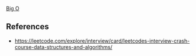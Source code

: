 
[Big O](leetcode/Big-O.md)


## References
- https://leetcode.com/explore/interview/card/leetcodes-interview-crash-course-data-structures-and-algorithms/